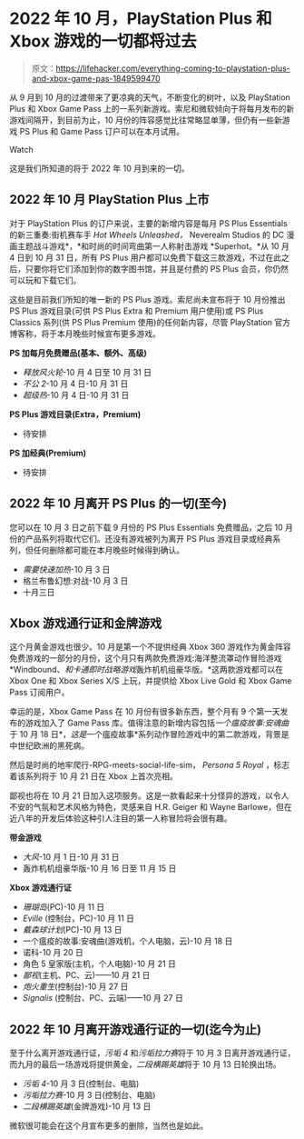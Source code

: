 # 2022 年 10 月，PlayStation Plus 和 Xbox 游戏的一切都将过去

> 原文：<https://lifehacker.com/everything-coming-to-playstation-plus-and-xbox-game-pas-1849599470>

从 9 月到 10 月的过渡带来了更凉爽的天气，不断变化的树叶，以及 PlayStation Plus 和 Xbox Game Pass 上的一系列新游戏。索尼和微软倾向于将每月发布的新游戏间隔开，到目前为止，10 月份的阵容感觉比往常略显单薄，但仍有一些新游戏 PS Plus 和 Game Pass 订户可以在本月试用。

Watch

这是我们所知道的将于 2022 年 10 月到来的一切。

## 2022 年 10 月 PlayStation Plus 上市

对于 PlayStation Plus 的订户来说，主要的新增内容是每月 PS Plus Essentials 的新三重奏:街机赛车手 *Hot Wheels Unleashed，* Neverealm Studios 的 DC 漫画主题战斗游戏*，*和时尚的时间弯曲第一人称射击游戏 *Superhot。*从 10 月 4 日到 10 月 31 日，所有 PS Plus 用户都可以免费下载这三款游戏，不过在此之后，只要你将它们添加到你的数字图书馆，并且是付费的 PS Plus 会员，你仍然可以玩和下载它们。

这些是目前我们所知的唯一新的 PS Plus 游戏。索尼尚未宣布将于 10 月份推出 PS Plus 游戏目录(可供 PS Plus Extra 和 Premium 用户使用)或 PS Plus Classics 系列(供 PS Plus Premium 使用)的任何新内容，尽管 PlayStation 官方博客称，将于本月晚些时候宣布更多游戏。

**PS 加每月免费赠品(基本、额外、高级)**

*   *释放风火轮*-10 月 4 日至 10 月 31 日
*   *不公 2*-10 月 4 日-10 月 31 日
*   *超级热*-10 月 4 日-10 月 31 日

**PS Plus 游戏目录(Extra，Premium)**

*   待安排

**PS 加经典(Premium)**

*   待安排

## 2022 年 10 月离开 PS Plus 的一切(至今)

您可以在 10 月 3 日之前下载 9 月份的 PS Plus Essentials 免费赠品，之后 10 月份的产品系列将取代它们。还没有游戏被列为离开 PS Plus 游戏目录或经典系列，但任何删除都可能在本月晚些时候得到确认。

*   *需要快速加热*-10 月 3 日
*   格兰布鲁幻想:对战-10 月 3 日
*   十月三日

## Xbox 游戏通行证和金牌游戏

这个月黄金游戏也很少。10 月是第一个不提供经典 Xbox 360 游戏作为黄金阵容免费游戏的一部分的月份，这个月只有两款免费游戏:海洋整流罩动作冒险游戏 *Windbound、*和卡通即时战略游戏*轰炸机机组豪华版。*这两款游戏都可以在 Xbox One 和 Xbox Series X/S 上玩，并提供给 Xbox Live Gold 和 Xbox Game Pass 订阅用户。

幸运的是，Xbox Game Pass 在 10 月份有很多新东西，整个月有 9 个第一天发布的游戏加入了 Game Pass 库。值得注意的新增内容包括*一个瘟疫故事:安魂曲*于 10 月 18 日*，*这是*一个瘟疫故事*系列动作冒险游戏中的第二款游戏，背景是中世纪欧洲的黑死病。

然后是时尚的地牢爬行-RPG-meets-social-life-sim， *Persona 5 Royal* ，标志着该系列将于 10 月 21 日在 Xbox 上首次亮相。

鄙视也将在 10 月 21 日加入这项服务。这是一款看起来十分怪异的游戏，以令人不安的气氛和艺术风格为特色，灵感来自 H.R. Geiger 和 Wayne Barlowe，但在近八年的开发后体验这种引人注目的第一人称冒险将会很有趣。

**带金游戏**

*   *大风*-10 月 1 日-10 月 31 日
*   轰炸机机组豪华版-10 月 16 日至 11 月 15 日

**Xbox 游戏通行证**

*   *珊瑚岛*(PC)-10 月 11 日
*   *Eville* (控制台，PC)-10 月 11 日
*   *戴森球计划*(PC)-10 月 13 日
*   一个瘟疫的故事:安魂曲(游戏机，个人电脑，云)-10 月 18 日
*   诺科-10 月 20 日
*   角色 5 皇家版(主机，个人电脑)-10 月 21 日
*   *鄙视*(主机、PC、云)——10 月 21 日
*   *炮火重生*(控制台)-10 月 27 日
*   *Signalis* (控制台、PC、云端)——10 月 27 日

## 2022 年 10 月离开游戏通行证的一切(迄今为止)

至于什么离开游戏通行证，*污垢 4* 和*污垢拉力赛*将于 10 月 3 日离开游戏通行证，而九月的最后一场游戏将提供黄金，*二段横踢英雄*将于 10 月 13 日轮换出场。

*   *污垢 4*-10 月 3 日(控制台、电脑)
*   *污垢拉力赛*-10 月 3 日(控制台、电脑)
*   *二段横踢英雄*(金牌游戏)-10 月 13 日

微软很可能会在这个月宣布更多的删除，当然也是如此。